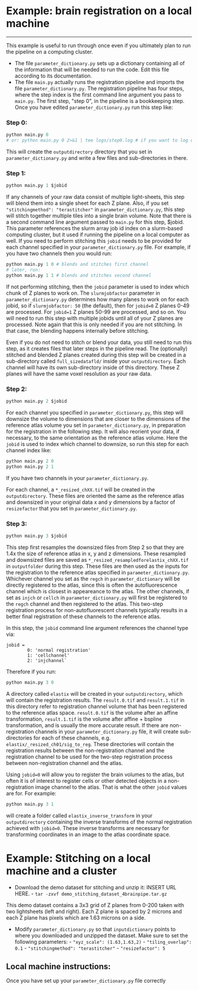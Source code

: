# Example: brain registration on a local machine 
---
This example is useful to run through once even if you ultimately plan to run the pipeline on a computing cluster.
- The file `parameter_dictionary.py` sets up a dictionary containing all of the information that will be needed to run the code. Edit this file according to its documentation.
- The file `main.py` actually runs the registration pipeline and imports the file `parameter_dictionary.py`. The registration pipeline has four steps, where the step index is the first command line argument you pass to `main.py`. The first step, "step 0", in the pipeline is a bookkeeping step. Once you have edited `parameter_dictionary.py` run this step like:

### Step 0:
```python
python main.py 0
# or: python main.py 0 2>&1 | tee logs/step0.log # if you want to log output to a file
```
This will create the `outputdirectory` directory that you set in `parameter_dictionary.py` and write a few files and sub-directories in there. 
### Step 1:
```python
python main.py 1 $jobid
```
If any channels of your raw data consist of multiple light-sheets, this step will blend them into a single sheet for each Z plane. Also, if you set `"stitchingmethod": "terastitcher"` in `parameter_dictionary.py`, this step will stitch together multiple tiles into a single brain volume. Note that there is a second command line argument passed to `main.py` for this step, $jobid. This parameter references the slurm array job id index on a slurm-based computing cluster, but it used if running the pipeline on a local computer as well. If you need to perform stitching this `jobid` needs to be provided for each channel specified in your `parameter_dictionary.py` file. For example, if you have two channels then you would run:
```python
python main.py 1 0 # blends and stitches first channel
# later, run:
python main.py 1 1 # blends and stitches second channel
```

If not performing stitching, then the `jobid` parameter is used to index which chunk of Z planes to work on. The `slurmjobfactor` parameter in `parameter_dictionary.py` determines how many planes to work on for each jobid, so if `slurmjobfactor: 50` (the default), then for `jobid=0` Z planes 0-49 are processed. For `jobid=1` Z planes 50-99 are processed, and so on. You will need to run this step with multiple jobids until all of your Z planes are processed. Note again that this is only needed if you are not stitching. In that case, the blending happens internally before stitching.

Even if you do not need to stitch or blend your data, you still need to run this step, as it creates files that later steps in the pipeline read. The (optionally) stitched and blended Z planes created during this step will be created in a sub-directory called `full_sizedatafld/` inside your `outputdirectory`. Each channel will have its own sub-directory inside of this directory. These Z planes will have the same voxel resolution as your raw data.

### Step 2:
```python
python main.py 2 $jobid
```
For each channel you specified in `parameter_dictionary.py`, this step will downsize the volume to dimensions that are closer to the dimensions of the reference atlas volume you set in `parameter_dictionary.py`, in preparation for the registration in the following step. It will also reorient your data, if necessary, to the same orientation as the reference atlas volume. Here the `jobid` is used to index which channel to downsize, so run this step for each channel index like:

```python
python main.py 2 0
python main.py 2 1
```
If you have two channels in your `parameter_dictionary.py`.

For each channel, a `*_resized_chXX.tif` will be created in the `outputdirectory`. These files are oriented the same as the reference atlas and downsized in your original data x and y dimensions by a factor of `resizefactor` that you set in `parameter_dictionary.py`. 


### Step 3:
```python
python main.py 3 $jobid
```
This step first resamples the downsized files from Step 2 so that they are 1.4x the size of reference atlas in x, y and z dimensions. These resampled and downsized files are saved as `*_resized_resampledforelastix_chXX.tif` in `outputfolder` during this step. These files are then used as the inputs for the registration to the reference atlas specified in `parameter_dictionary.py`. Whichever channel you set as the `regch` in `parameter_dictionary` will be directly registered to the atlas, since this is often the autofluorescence channel which is closest in appeareance to the atlas. The other channels, if set as `injch` or `cellch` in `parameter_dictionary.py` will first be registered to the `regch` channel and then registered to the atlas. This two-step registration process for non-autofluorescent channels typically results in a better final registration of these channels to the reference atlas. 

In this step, the `jobid` command line argument references the channel type via: 
```
jobid = 
        0: 'normal registration'
        1: 'cellchannel'
        2: 'injchannel`
```
Therefore if you run:
```python
python main.py 3 0
```

A directory called `elastix` will be created in your `outputdirectory`, which will contain the registration results. The `result.0.tif` and `result.1.tif` in this directory refer to registration channel volume that has been registered to the reference atlas space. `result.0.tif` is the volume after an affine transformation, `result.1.tif` is the volume after affine + bspline transformation, and is usually the more accurate result. If there are non-registration channels in your `parameter_dictionary.py` file, it will create sub-directories for each of these channels, e.g. `elastix/_resized_ch01/sig_to_reg`. These directories will contain the registration results between the non-registration channel and the registration channel to be used for the two-step registration process between non-registration channel and the atlas. 

Using `jobid=0` will allow you to register the brain volumes to the atlas, but often it is of interest to register cells or other detected objects in a non-registration image channel to the atlas. That is what the other `jobid` values are for. For example:
```python
python main.py 3 1
```
will create a folder called `elastix_inverse_transform` in your `outputdirectory` containing the inverse transforms of the normal registration achieved with `jobid=0`. These inverse transforms are necessary for transforming coordinates in an image to the atlas coordinate space. 

# Example: Stitching on a local machine and a cluster
- Download the demo dataset for stitching and unzip it: INSERT URL HERE.
        - `tar -zxvf demo_stitching_dataset_4brainpipe.tar.gz`

This demo dataset contains a 3x3 grid of Z planes from 0-200 taken with two lightsheets (left and right). Each Z plane is spaced by 2 microns and each Z plane has pixels which are 1.63 microns on a side.
- Modify `parameter_dictionary.py` so that `inputdictionary` points to where you downloaded and unzipped the dataset. Make sure to set the following parameters:
        - `"xyz_scale": (1.63,1.63,2)`
        - `"tiling_overlap": 0.1`
        - `"stitchingmethod": "terastitcher"`
        - `"resizefactor": 5`

## Local machine instructions:
Once you have set up your `parameter_dictionary.py` file correctly



